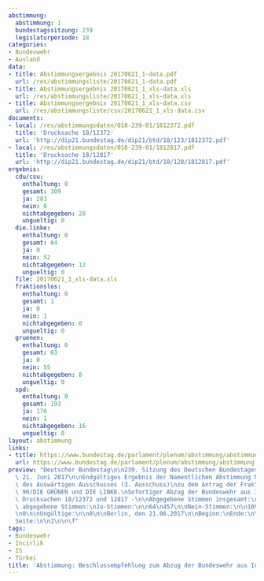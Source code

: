 ```yaml
---
abstimmung:
  abstimmung: 1
  bundestagssitzung: 239
  legislaturperiode: 18
categories:
- Bundeswehr
- Ausland
data:
- title: Abstimmungsergebnis 20170621_1-data.pdf
  url: /res/abstimmungsliste/20170621_1-data.pdf
- title: Abstimmungsergebnis 20170621_1_xls-data.xls
  url: /res/abstimmungsliste/20170621_1_xls-data.xls
- title: Abstimmungsergebnis 20170621_1_xls-data.csv
  url: /res/abstimmungsliste/csv/20170621_1_xls-data.csv
documents:
- local: /res/abstimmungsdaten/018-239-01/1812372.pdf
  title: 'Drucksache 18/12372'
  url: 'http://dip21.bundestag.de/dip21/btd/18/123/1812372.pdf'
- local: /res/abstimmungsdaten/018-239-01/1812817.pdf
  title: 'Drucksache 18/12817'
  url: 'http://dip21.bundestag.de/dip21/btd/18/128/1812817.pdf'
ergebnis:
  cdu/csu:
    enthaltung: 0
    gesamt: 309
    ja: 281
    nein: 0
    nichtabgegeben: 28
    ungueltig: 0
  die.linke:
    enthaltung: 0
    gesamt: 64
    ja: 0
    nein: 52
    nichtabgegeben: 12
    ungueltig: 0
  file: 20170621_1_xls-data.xls
  fraktionslos:
    enthaltung: 0
    gesamt: 1
    ja: 0
    nein: 1
    nichtabgegeben: 0
    ungueltig: 0
  gruenen:
    enthaltung: 0
    gesamt: 63
    ja: 0
    nein: 55
    nichtabgegeben: 8
    ungueltig: 0
  spd:
    enthaltung: 0
    gesamt: 193
    ja: 176
    nein: 1
    nichtabgegeben: 16
    ungueltig: 0
layout: abstimmung
links:
- title: https://www.bundestag.de/parlament/plenum/abstimmung/abstimmung?id=479
  url: https://www.bundestag.de/parlament/plenum/abstimmung/abstimmung?id=479
preview: "Deutscher Bundestag\n\n239. Sitzung des Deutschen Bundestages\nam Mittwoch,\
  \ 21. Juni 2017\n\nEndgültiges Ergebnis der Namentlichen Abstimmung Nr. 1\n\nBeschlussempfehlung\
  \ des Auswärtigen Ausschusses (3. Ausschuss)\nzu dem Antrag der Fraktion BÜNDNIS\
  \ 90/DIE GRÜNEN und DIE LINKE.\nSofortiger Abzug der Bundeswehr aus Incirlik\n-\
  \ Drucksachen 18/12372 und 12817 -\n\nAbgegebene Stimmen insgesamt:\n\n566\n\nNicht\
  \ abgegebene Stimmen:\nJa-Stimmen:\n\n64\n457\n\nNein-Stimmen:\n\n109\n\nEnthaltungen:\n\
  \n0\n\nUngültige:\n\n0\n\nBerlin, den 21.06.2017\n\nBeginn:\nEnde:\n\n17:38\n17:41\n\
  Seite:\n\n1\n\n\f"
tags:
- Bundeswehr
- Incirlik
- IS
- Türkei
title: 'Abstimmung: Beschlussempfehlung zum Abzug der Bundeswehr aus Incirlik'
---
```

